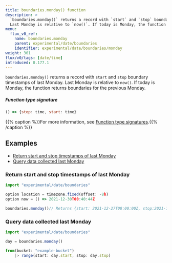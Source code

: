```yaml
---
title: boundaries.monday() function
description: >
  `boundaries.monday()` returns a record with `start` and `stop` boundary timestamps of last Monday.
  Last Monday is relative to `now()`. If today is Monday, the function returns boundaries for the previous Monday.
menu:
  flux_v0_ref:
    name: boundaries.monday
    parent: experimental/date/boundaries
    identifier: experimental/date/boundaries/monday
weight: 301
flux/v0/tags: [date/time]
introduced: 0.177.1
---
```


<!------------------------------------------------------------------------------

IMPORTANT: This page was generated from comments in the Flux source code. Any
edits made directly to this page will be overwritten the next time the
documentation is generated. 

To make updates to this documentation, update the function comments above the
function definition in the Flux source code:

https://github.com/influxdata/flux/blob/master/stdlib/experimental/date/boundaries/boundaries.flux#L112-L114

Contributing to Flux: https://github.com/influxdata/flux#contributing
Fluxdoc syntax: https://github.com/influxdata/flux/blob/master/docs/fluxdoc.md

------------------------------------------------------------------------------->

`boundaries.monday()` returns a record with `start` and `stop` boundary timestamps of last Monday.
Last Monday is relative to `now()`. If today is Monday, the function returns boundaries for the previous Monday.



##### Function type signature

```js
() => {stop: time, start: time}
```

{{% caption %}}For more information, see [Function type signatures](/flux/v0/function-type-signatures/).{{% /caption %}}


## Examples

- [Return start and stop timestamps of last Monday](#return-start-and-stop-timestamps-of-last-monday)
- [Query data collected last Monday](#query-data-collected-last-monday)

### Return start and stop timestamps of last Monday

```js
import "experimental/date/boundaries"

option location = timezone.fixed(offset: -8h)
option now = () => 2021-12-30T00:40:44Z

boundaries.monday()// Returns {start: 2021-12-27T08:00:00Z, stop:2021-12-28T08:00:00Z }


```


### Query data collected last Monday

```js
import "experimental/date/boundaries"

day = boundaries.monday()

from(bucket: "example-bucket")
    |> range(start: day.start, stop: day.stop)

```

